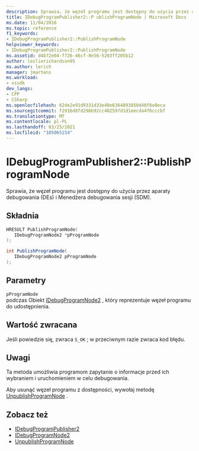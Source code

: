 ```yaml
---
description: Sprawia, że węzeł programu jest dostępny do użycia przez aparaty debugowania (DEs) i Menedżera debugowania sesji (SDM).
title: IDebugProgramPublisher2::P ublishProgramNode | Microsoft Docs
ms.date: 11/04/2016
ms.topic: reference
f1_keywords:
- IDebugProgramPublisher2::PublishProgramNode
helpviewer_keywords:
- IDebugProgramPublisher2::PublishProgramNode
ms.assetid: d4b72e04-f726-46cf-8e56-5203ff205b12
author: leslierichardson95
ms.author: lerich
manager: jmartens
ms.workload:
- vssdk
dev_langs:
- CPP
- CSharp
ms.openlocfilehash: 62de2e91d9331d33e40e6364893850d40f8e8eca
ms.sourcegitcommit: f2916d8fd296b92cc402597d1d1eecda4f6cccbf
ms.translationtype: MT
ms.contentlocale: pl-PL
ms.lasthandoff: 03/25/2021
ms.locfileid: "105065154"
---
```

# <a name="idebugprogrampublisher2publishprogramnode"></a>IDebugProgramPublisher2::PublishProgramNode
Sprawia, że węzeł programu jest dostępny do użycia przez aparaty debugowania (DEs) i Menedżera debugowania sesji (SDM).

## <a name="syntax"></a>Składnia

```cpp
HRESULT PublishProgramNode(
   IDebugProgramNode2 *pProgramNode
);
```

```csharp
int PublishProgramNode(
   IDebugProgramNode2 pProgramNode
);
```

## <a name="parameters"></a>Parametry
`pProgramNode`\
podczas Obiekt [IDebugProgramNode2](../../../extensibility/debugger/reference/idebugprogramnode2.md) , który reprezentuje węzeł programu do udostępnienia.

## <a name="return-value"></a>Wartość zwracana
 Jeśli powiedzie się, zwraca `S_OK` ; w przeciwnym razie zwraca kod błędu.

## <a name="remarks"></a>Uwagi
 Ta metoda umożliwia programom zapytanie o informacje przed ich wybraniem i uruchomieniem w celu debugowania.

 Aby usunąć węzeł programu z dostępności, wywołaj metodę [UnpublishProgramNode](../../../extensibility/debugger/reference/idebugprogrampublisher2-unpublishprogramnode.md) .

## <a name="see-also"></a>Zobacz też
- [IDebugProgramPublisher2](../../../extensibility/debugger/reference/idebugprogrampublisher2.md)
- [IDebugProgramNode2](../../../extensibility/debugger/reference/idebugprogramnode2.md)
- [UnpublishProgramNode](../../../extensibility/debugger/reference/idebugprogrampublisher2-unpublishprogramnode.md)
